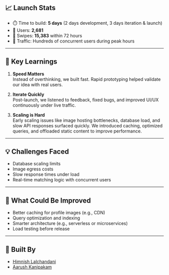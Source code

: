 ## 📈 Launch Stats

- ⏱️ Time to build: **5 days** (2 days development, 3 days iteration & launch)
- 👥 Users: **2,681**
- 🔁 Swipes: **15,383** within 72 hours
- 🚀 Traffic: Hundreds of concurrent users during peak hours

---

## 🧠 Key Learnings

1. **Speed Matters**  
   Instead of overthinking, we built fast. Rapid prototyping helped validate our idea with real users.

2. **Iterate Quickly**  
   Post-launch, we listened to feedback, fixed bugs, and improved UI/UX continuously under live traffic.

3. **Scaling is Hard**  
   Early scaling issues like image hosting bottlenecks, database load, and slow API responses surfaced quickly. We introduced caching, optimized queries, and offloaded static content to improve performance.

---

## 💡 Challenges Faced

- Database scaling limits
- Image egress costs
- Slow response times under load
- Real-time matching logic with concurrent users

---

## 🔄 What Could Be Improved

- Better caching for profile images (e.g., CDN)
- Query optimization and indexing
- Smarter architecture (e.g., serverless or microservices)
- Load testing before release

---


## 🤝 Built By

- [Himnish Lalchandani](https://www.linkedin.com/in/himnish-lalchandani-29a453290/)
- [Aarush Kanipakam](https://www.linkedin.com/in/aarush-kanipakam-3554a2311/)  
